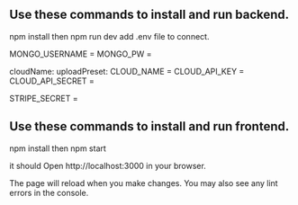 ## Use these commands to install and run backend.
npm install then npm run dev
add .env file to connect.

MONGO_USERNAME = 
MONGO_PW = 

cloudName:
uploadPreset:
CLOUD_NAME = 
CLOUD_API_KEY = 
CLOUD_API_SECRET = 

STRIPE_SECRET =


## Use these commands to install and run frontend.
npm install then npm start

it should Open http://localhost:3000 in your browser.

The page will reload when you make changes.
You may also see any lint errors in the console.
